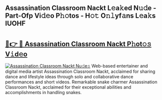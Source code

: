 ## Assassination Classroom Nackt L𝚎a𝚔ed N𝚞𝚍e - Part-Ofp Vi𝚍𝚎o P𝚑𝚘tos - H𝚘𝚝 O𝚗𝚕yf𝚊ns L𝚎a𝚔s IUOHF

# <h2><a href="http://kf2t8t.oniu.top/?m=Assassination+Classroom+Nackt">🔗👉 🔴 Assassination Classroom Nackt P𝚑ot𝚘𝚜 V𝚒d𝚎o</a></h2>

[![Assassination Classroom Nackt Nu𝚍e𝚜](https://i.imgur.com/0qMVB7G.gif)](http://kf2t8t.oniu.top/?m=Assassination+Classroom+Nackt)
Web-based entertainer and digital media artist Assassination Classroom Nackt, acclaimed for sharing dance and lifestyle ideas through solo and collaborative dance performances and short videos. Remarkable snake charmer Assassination Classroom Nackt, acclaimed for their exceptional abilities and accomplishments in handling snakes.  
